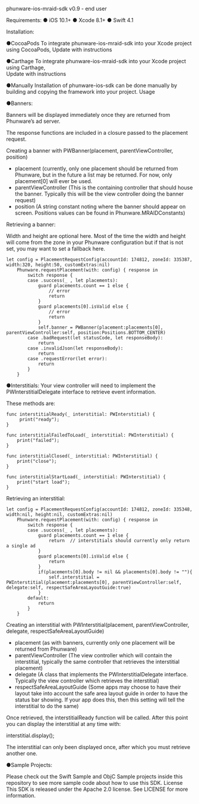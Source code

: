 
phunware-ios-mraid-sdk v0.9 - end user


Requirements:
●	iOS 10.1+
●	Xcode 8.1+
●	Swift 4.1

Installation:

●CocoaPods
To integrate phunware-ios-mraid-sdk into your Xcode project using CocoaPods, 
Update with instructions

●Carthage
To integrate phunware-ios-mraid-sdk into your Xcode project using Carthage,  
Update with instructions

●Manually
Installation of phunware-ios-sdk can be done manually by building and copying the framework into your project.
Usage

●Banners:

Banners will be displayed immediately once they are returned from Phunware’s ad server.  

The response functions are included in a closure passed to the placement request.

Creating a banner with PWBanner(placement, parentViewController, position)
-	placement (currently, only one placement should be returned from Phunware, but in the future a list may be returned.  For now, only placement[0] will ever be used.
-	parentViewController (This is the containing controller that should house the banner.  Typically this will be the view controller doing the banner request)
-	position (A string constant noting where the banner should appear on screen.  Positions values can be found in Phunware.MRAIDConstants)

Retrieving a banner:

Width and height are optional here.  Most of the time the width and height will come from the zone in your Phunware configuration but if that is not set, you may want to set a fallback here.

    let config = PlacementRequestConfig(accountId: 174812, zoneId: 335387, width:320, height:50, customExtras:nil)
        Phunware.requestPlacement(with: config) { response in
            switch response {
            case .success(_ , let placements):
                guard placements.count == 1 else {
                    // error
                    return
                }
                guard placements[0].isValid else {
                    // error
                    return
                }
                self.banner = PWBanner(placement:placements[0], parentViewController:self, position:Positions.BOTTOM_CENTER)
            case .badRequest(let statusCode, let responseBody):
                return
            case .invalidJson(let responseBody):
                return
            case .requestError(let error):
                return
            }
        }

   

●Interstitials:
Your view controller  will need to implement the PWInterstitialDelegate interface to retrieve event information.

These methods are:

    func interstitialReady(_ interstitial: PWInterstitial) {
         print("ready");
    }
    
    func interstitialFailedToLoad(_ interstitial: PWInterstitial) {
        print("failed");
    }
    
    func interstitialClosed(_ interstitial: PWInterstitial) {
        print("close");
    }
    
    func interstitialStartLoad(_ interstitial: PWInterstitial) {
        print("start load");
    }


Retrieving an interstitial:
  
    let config = PlacementRequestConfig(accountId: 174812, zoneId: 335348, width:nil, height:nil, customExtras:nil)
        Phunware.requestPlacement(with: config) { response in
            switch response {
            case .success(_ , let placements):
                guard placements.count == 1 else {
                    return  // interstitials should currently only return a single ad
                }
                guard placements[0].isValid else {
                    return
                }
                if(placements[0].body != nil && placements[0].body != ""){
                    self.interstitial = PWInterstitial(placement:placements[0], parentViewController:self, delegate:self, respectSafeAreaLayoutGuide:true)
                }
            default:
                return
            }
        }


Creating an interstitial with 
PWInterstitial(placement, parentViewController, delegate, respectSafeAreaLayoutGuide)
-	placement (as with banners, currently only one placement will be returned from Phunware)
-	parentViewController (The view controller which will contain the interstitial, typically the same controller that retrieves the interstitial placement)
-	delegate (A class that implements the PWInterstitialDelegate interface.  Typically the view controller which retrieves the interstitial)
-	respectSafeAreaLayoutGuide (Some apps may choose to have their layout take into account the safe area layout guide in order to have the status bar showing.  If your app does this, then this setting will tell the interstitial to do the same)

Once retrieved, the interstitialReady function will be called.  After this point you can display the interstitial at any time with:



interstitial.display();

The interstitial can only been displayed once, after which you must retrieve another one.

●Sample Projects:

Please check out the Swift Sample and ObjC Sample projects inside this repository to see more sample code about how to use this SDK.
License
This SDK is released under the Apache 2.0 license. See LICENSE for more information.
